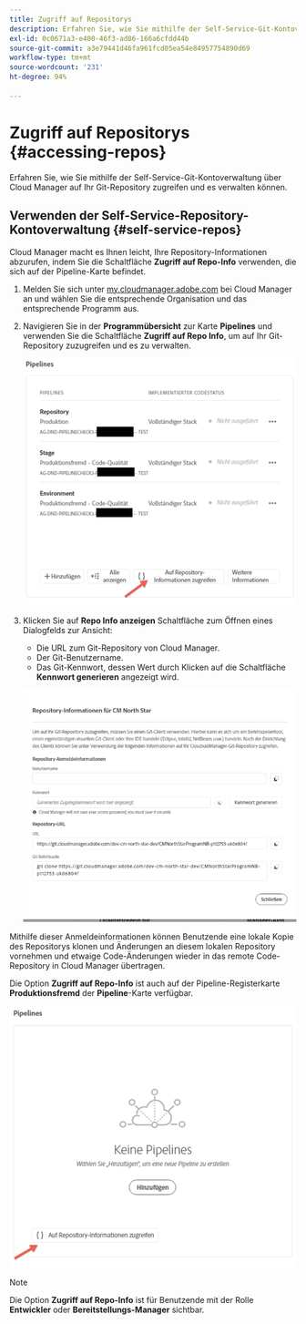 ```yaml
---
title: Zugriff auf Repositorys
description: Erfahren Sie, wie Sie mithilfe der Self-Service-Git-Kontoverwaltung über Cloud Manager auf Ihr Git-Repository zugreifen und es verwalten können.
exl-id: 0c0671a3-e400-46f3-ad86-166a6cfdd44b
source-git-commit: a3e79441d46fa961fcd05ea54e84957754890d69
workflow-type: tm+mt
source-wordcount: '231'
ht-degree: 94%

---
```


# Zugriff auf Repositorys {#accessing-repos}

Erfahren Sie, wie Sie mithilfe der Self-Service-Git-Kontoverwaltung über Cloud Manager auf Ihr Git-Repository zugreifen und es verwalten können.

## Verwenden der Self-Service-Repository-Kontoverwaltung {#self-service-repos}

Cloud Manager macht es Ihnen leicht, Ihre Repository-Informationen abzurufen, indem Sie die Schaltfläche **Zugriff auf Repo-Info** verwenden, die sich auf der Pipeline-Karte befindet.

1. Melden Sie sich unter [my.cloudmanager.adobe.com](https://my.cloudmanager.adobe.com/) bei Cloud Manager an und wählen Sie die entsprechende Organisation und das entsprechende Programm aus.

1. Navigieren Sie in der **Programmübersicht** zur Karte **Pipelines** und verwenden Sie die Schaltfläche **Zugriff auf Repo Info**, um auf Ihr Git-Repository zuzugreifen und es zu verwalten.

   ![Schaltfläche „Zugriff auf Repo Info“ auf der Karte „Umgebungen“](/help/implementing/cloud-manager/assets/repos/access-repo1.png)

1. Klicken Sie auf **Repo Info anzeigen** Schaltfläche zum Öffnen eines Dialogfelds zur Ansicht:

   * Die URL zum Git-Repository von Cloud Manager.
   * Der Git-Benutzername.
   * Das Git-Kennwort, dessen Wert durch Klicken auf die Schaltfläche **Kennwort generieren** angezeigt wird.

   ![Repo-Info-Ansicht](/help/implementing/cloud-manager/assets/repos/access-repo-create.png)

Mithilfe dieser Anmeldeinformationen können Benutzende eine lokale Kopie des Repositorys klonen und Änderungen an diesem lokalen Repository vornehmen und etwaige Code-Änderungen wieder in das remote Code-Repository in Cloud Manager übertragen.

Die Option **Zugriff auf Repo-Info** ist auch auf der Pipeline-Registerkarte **Produktionsfremd** der **Pipeline**-Karte verfügbar. 

![Die Schaltfläche „Zugriff auf Repo-Info“ auf produktionsfremden Registerkarten](/help/implementing/cloud-manager/assets/repos/access-repo-nonprod.png)

>[!NOTE]
>
>Die Option **Zugriff auf Repo-Info** ist für Benutzende mit der Rolle **Entwickler** oder **Bereitstellungs-Manager** sichtbar.
